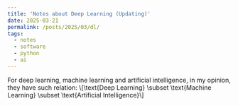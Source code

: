 ```yaml
---
title: 'Notes about Deep Learning (Updating)'
date: 2025-03-21
permalink: /posts/2025/03/dl/
tags:
  - notes
  - software
  - python
  - ai
---
```


For deep learning, machine learning and artificial intelligence, in my opinion, they have such relation:
\\[\text{Deep Learning} \subset \text{Machine Learning} \subset \text{Artificial Intelligence}\\]